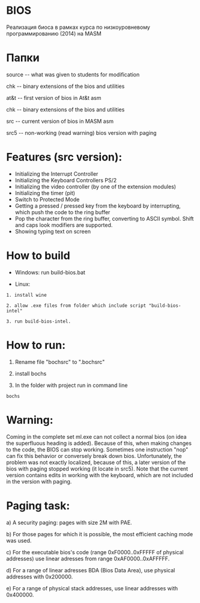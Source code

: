 # BIOS
Реализация биоса в рамках курса по низкоуровневому программированию (2014) на MASM

# Папки
source -- what was given to students for modification

chk -- binary extensions of the bios and utilities

at&t -- first version of bios in At&t asm 

chk -- binary extensions of the bios and utilities

src -- current version of bios in MASM asm

src5 -- non-working (read warning) bios version with paging

# Features (src version):
- Initializing the Interrupt Controller
- Initializing the Keyboard Controllers PS/2
- Initializing the video controller (by one of the extension modules)
- Initializing the timer (pit)
- Switch to Protected Mode
- Getting a pressed / pressed key from the keyboard by interrupting, which push the code to the ring buffer
- Pop the character from the ring buffer, converting to ASCII symbol. Shift and caps look modifiers are supported.
- Showing typing text on screen

# How to build 
- Windows: run build-bios.bat

- Linux: 
```
1. install wine

2. allow .exe files from folder which include script "build-bios-intel"

3. run build-bios-intel.
```
# How to run:
1. Rename file "bochsrc" to ".bochsrc"

2. install bochs

3. In the folder with project run in command line
```
bochs
```

# Warning:
Coming in the complete set ml.exe can not collect a normal bios (on idea the superfluous heading is added). Because of this, when making changes to the code, the BIOS can stop working. Sometimes one instruction "nop" can fix this behavior or conversely break down bios. Unfortunately, the problem was not exactly localized, because of this, a later version of the bios with paging stopped working (it locate in src5).
Note that the current version contains edits in working with the keyboard, which are not included in the version with paging.

# Paging task:
a) A security paging: pages with size 2M with PAE.

b) For those pages for which it is possible, the most efficient caching mode was used.

c) For the executable bios's code (range 0xF0000..0xFFFFF of physical addresses) use linear adresses from range 0xAF0000..0xAFFFFF.

d) For a range of linear adresses BDA (Bios Data Area), use physical addresses with 0x200000.

e) For a range of physical stack addresses, use linear addresses with 0x400000.
